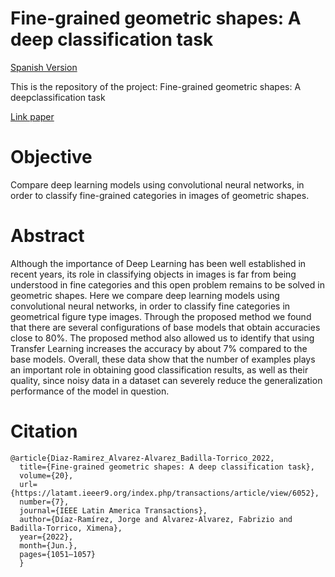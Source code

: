 # Fine-grained geometric shapes: A deep classification task

[Spanish Version](https://github.com/jdiazram/DEEP_GEOM)

This is the repository of the project: Fine-grained geometric shapes: A deepclassification task

[Link paper](https://latamt.ieeer9.org/index.php/transactions/article/view/6052/)

# Objective 
Compare deep learning models using convolutional neural networks, in order to classify fine-grained categories in images of geometric shapes.

# Abstract
Although the importance of Deep Learning has been well established in recent years, its role in classifying objects in images is far from being understood in fine categories and this open problem remains to be solved in geometric shapes. Here we compare deep learning models using convolutional neural networks, in order to classify fine categories in geometrical figure type images. Through the proposed method we found that there are several configurations of base models that obtain accuracies close to 80%. The proposed method also allowed us to identify that using Transfer Learning increases the accuracy by about 7% compared to the base models. Overall, these data show that the number of examples plays an important role in obtaining good classification results, as well as their quality, since noisy data in a dataset can severely reduce the generalization performance of the model in question.

# Citation
```
@article{Diaz-Ramirez_Alvarez-Alvarez_Badilla-Torrico_2022, 
  title={Fine-grained geometric shapes: A deep classification task}, 
  volume={20}, 
  url={https://latamt.ieeer9.org/index.php/transactions/article/view/6052}, 
  number={7}, 
  journal={IEEE Latin America Transactions}, 
  author={Díaz-Ramírez, Jorge and Alvarez-Alvarez, Fabrizio and Badilla-Torrico, Ximena}, 
  year={2022}, 
  month={Jun.}, 
  pages={1051–1057} 
  }
```
